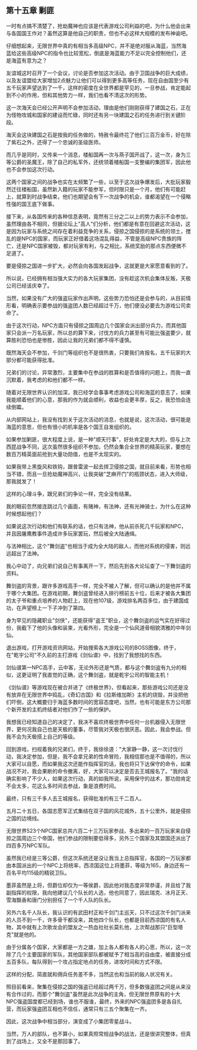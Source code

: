 ## 第十五章 剿匪

一时有点搞不清楚了，抢劫魔神也应该是代表游戏公司利益的吧，为什么他会出来与各国国王作对？虽然这算是他自己的职责，但也不必这样大规模的发布神谕吧。

仔细想起来，无限世界中真的有相当多高级NPC，并不是绝对服从海蓝，当然海蓝给这些高级NPC的指令也比较宽松，倒底是海蓝能力不足以完全控制他们，还是海蓝有意为之？

友谊城这时召开了一个会议，讨论是否参加这次活动。由于卫国战争的巨大成绩，以及友谊盟给大家增加2点魅力让他们可以得到更多高等任务，现在自由国至少有五千玩家声望达到了一千，这样的密度在全世界都是罕见的，一旦参战，肯定能起到不小的作用，但和其他势力一样，我们也看不清这次的形势。

这一次海天会已经公开声明不会参加活动，理由是他们刚刚获得了建国之石，正在为怪物攻城和国家的建设而忙碌，同时还有另一块建国之石的任务进行到关键阶段。

海天会这块建国之石是按我的任务做的，特赦令最终花了他们三百万金币，好在除了紫石之外，还得了一个忠诚的圣级医师。

而几乎是同时，又传来一个消息，楼船国再一次与燕子国开战了，这一次，身为三等公爵的圣魔王，除了自己的私军外，还统领着楼船国一支整编的集团军，因此他也不会参加这次行动。

这两个国家之间的战争也实在太频繁了一些，以至于这次战争爆发后，大批玩家毅然迁往楼船国，虽然新入籍的玩家不能参军，但时限只是一个月，他们有可能赶上，就算到时战争结束，他们也期望会有下一次战争的机会，谁都渴望在一个侵略性强的国王底下做事。

接下来，从各国传来的各种信息表明，竟然有三分之二以上的势力表示不会参加，虽然理由各不相同，但据论坛上"高人"们分析，他们都是有意在回避这次活动，这是因为玩家与系统之间存在着利益竞争的关系，侵掠之国侵掠的是系统的领土，搅乱的是NPC的国家，而玩家正好借着这场混乱得益，不管是高级NPC贵族的阵亡，还是NPC国家被毁，都对玩家有利，与之相比，系统奖励的那点东西便微不足道了。

要是侵掠之国进一步扩大，必然会向各国发起战争，这就更是大家愿意看到的了。

所以说，已经拥有相当强大实力的各大玩家集团，没有趁这次机会集体反叛，天极公司已经该庆幸了。

当然，如果没有广大的强盗玩家作出声明，这些势力恐怕还是会参与的，从目前情形看，明确表示要参战的强盗团人数已经超过千万，他们便没必要去为游戏公司卖命了。

由于这次行动，NPC方面只有侵掠之国周边几个国家会派出部分兵力，而其他国家只会派一万名玩家，所以总的算下来，讨伐方的兵力甚至有可能比强盗要少，就算胜利恐怕也是惨胜，因此让我的兄弟们都不得不谨慎。

既然海天会不参加，千剑门等组织也不是很热衷，只要我们肯报名，五千玩家的大部分都可能获得批准。

兄弟们的讨论，异常激烈，主要集中在参战的胜算和是否值得的问题上，而我一直沉默着，我考虑的和他们都不一样。

随着对无限世界认识的加深，我已经学会事事考虑游戏公司和海蓝的意志了，如果我能顺着他们的心意，那我的作为就会顺利，收益也会更丰厚，反之，我恐怕会连续倒霉。

从内部网站上，我没有找到关于这次活动的消息，也就是说，这次活动，很可能是海蓝的意思，但也有很小的机率是各个国王自发组织的。

如果参加剿匪，很大程度上说，是一种"顺天行事"，好处肯定是大大的，但与上次西昆战争不同，这次虽然很多组织不参加，仍然会集合全世界的精英玩家，要想在数百万精英面前抢到大量功勋值，也是不太现实的。

如果我带上黑旋风和铁钩，跟普雷波一起去捍卫侵掠之国，就目前来看，形势也相当不错，而且一旦抢劫魔神高兴，让我突破"芝麻开门"的瓶颈状态，进入大师级，那我就发了！

这样的心理斗争，跟兄弟们的争论一样，完全没有结果。

我的眼前忽然接连跳过几个画面，有赌神，有法神，还有光神骑士，为什么在这种时候想起他们？

如果说这次行动和他们有联系的话，也只有法神，他从前杀死几千玩家和NPC，并且因屠鹰教事件造成许多玩家罢玩，然后被全大陆通缉。

与法神相比，这个"舞剑盗"也相当于成为全大陆的敌人，而他对系统的侵害，则远远超出了法神。

我心中动了，向兄弟们说自己有事离开一下，然后先到各大论坛查了一下舞剑盗的资料。

舞剑盗的背景，跟许多游戏高手一样，完全不被人了解，但可以确认的是他并不属于哪个大集团。在游戏初期，舞剑盗曾经进入排行榜前五十位，后来才被各大集团的太子爷和重点培养的人物赶上，现在他107级，游戏排名两百多位，由于建国成功，在声望榜上一下子冲到了第四。

身为罕见的隐藏职业"剑侠"，还能获得"盗王"职业，这个舞剑盗的运气实在好得过份，我截下了他的头像和装束，光看外形，完全是一个仙风道骨相貌清雅的中年剑仙。

退出游戏，打开游戏资讯网站，开始搜索各大游戏公司的BOSS图像，终于，在"乾宇公司"不久前的主打游戏《剑仙谱》中，找到了我想找的东西。

剑仙谱第一NPC高手，云中客，无论外形还是气质，都与这个舞剑盗有九分的相似，这更证明了我直觉的正确，这个舞剑盗，就是乾宇公司的智能主机！

《剑仙谱》等游戏现在被合并进了《终极世界》，但看起来，那些游戏公司还是没有放弃在无限世界中捣乱，《奇幻古国》和《拉斯维加斯》主机的烧毁，并没把他们吓倒，这大概要归于海蓝多数时间的宽容态度吧，当然，也有可能是东方公司那个新开发的主机终结者对他们作了一些的保护。

我想我已经知道自己的决定了，我决不喜欢终极世界中任何一台机器侵入无限世界，更何况我自己也是天极的董事，尽管我对天极也很厌恶。因此，我会参战。但我不会为天极搭上自己的等级。

回到游戏，扫视着我的兄弟们，终于，我徐徐道："大家静一静，这一次讨伐行动，我决定参加，但是，我不会拿兄弟的性命冒险，我相信那也是不值得的，所以大家可以自愿，而如果我这次还能作指挥官的话，我也将只下达保守的命令，如果战况不对，我会果断的命令撤离，好，大家可以决定是否去王城报名了。"我的话确实影响了不少人，如果这次行动，真的如我所说，采用保守的战术，那功勋肯定不会太多，花这么多时间去参战，象是浪费时间。

最终，只有三千多人去王城报名，获得批准的有三千二百人。

五月二十五日，各国志愿军正式集结在双子国的风花城外，五十公里外，就是侵掠之国的边境线。

无限世界523个NPC国家总共六百二十三万玩家参战，多出来的一百万玩家来自侵掠之国周边三个帝国，他们参战的限制要低得多，另外三个国家及其盟国还派出了四百多万NPC军队。

虽然我已经是三等公爵，但这次系统还是没让我当上总指挥官，各国的一万玩家都由本国派出的一个NPC上将统率，西凉国这位上将墨菲，等级为165，身边还有一百名平均115级的精锐卫队。

墨菲虽然是上将，但爵位却仅为一等侯爵，因此他对我态度非常恭谨，并且给了我副指挥的权限，我向他建议几个队长的人选，他也同意了，因此瑞克、冰月正天、雪海飘香和唐门分别担任了一个千人队的队长。

另外六名千人队长，我认识的有武田村正和千剑门主巡天，只不过这次千剑门派来的人员不到一千，许多骨干都没来，其他四个队长，也都是目前西凉国的有名人物，其中就有上次歌龙会的盟友之一热血社社长莫扎他，上次帮战那只"巨型塔克"就是他的。

由于分属各个国家，大家都是一方之雄，加上各人都有各人的心思，所以，这一次除了几个主要国家的军队，其他国家部队都被赋予了相当高的自由度，被直接分成五百多队，每队得到一个攻占指定地点的任务，进攻时间和方式不限。

这样的分配，简直就和佣兵任务差不多，当然这也和当前的敌人状况有关。

照目前看来，聚集在侵掠之国的强盗已经超过两千万，但多数强盗团之间是从来没有合作过的，而那个"舞剑盗"虽然是此次战争的主角，但无限世界原有的十大NPC强盗国度都已经到场，谁也不服谁，最终，外来的NPC强盗团多是各自扎营，而玩家强盗团互相也不信任，通常只有三五个聚集在一齐。

因此，这次战争中相当部分，演变成了小集团零星战斗。

当然，万人的部队，也不算小，如果真照常规战争的战法，还是很讲究整体，但真到了战场上，又全不是那回事了。

